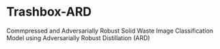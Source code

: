 # Trashbox-ARD
Commpressed and Adversarially Robust Solid Waste Image Classification Model using Adversarially Robust Distillation (ARD)
